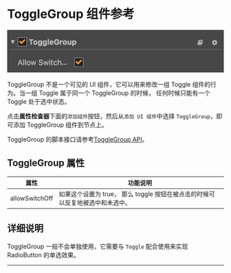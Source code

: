 # ToggleGroup 组件参考

![toggle-group](./toggle/toggle-group.png)

ToggleGroup 不是一个可见的 UI 组件，它可以用来修改一组 Toggle  组件的行为。当一组 Toggle 属于同一个 ToggleGroup 的时候，
任何时候只能有一个 Toggle 处于选中状态。

点击**属性检查器**下面的`添加组件`按钮，然后从`添加 UI 组件`中选择 `ToggleGroup`，即可添加 ToggleGroup 组件到节点上。

ToggleGroup 的脚本接口请参考[ToggleGroup API](../api/classes/toggleGroup.html)。

## ToggleGroup 属性

| 属性 |   功能说明
| -------------- | ----------- |
| allowSwitchOff | 如果这个设置为 true， 那么 toggle 按钮在被点击的时候可以反复地被选中和未选中。


## 详细说明

ToggleGroup 一般不会单独使用，它需要与 `Toggle` 配合使用来实现 RadioButton 的单选效果。

---
